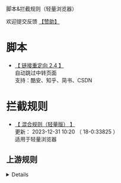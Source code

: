 脚本&拦截规则（轻量浏览器）

欢迎提交反馈 [【赞助】](http://top-tech.cc/pay)

# 脚本

- [【 链接重定向 2.4 】](https://sgcell.github.io/via/coolurl.user.js)  
  自动跳过中转页面  
  支持：酷安、知乎、简书、CSDN  

# 拦截规则

- [【 混合规则（轻量版） 】](https://sgcell.github.io/via/adblock_lite.txt)  
  更新： 2023-12-31 10:20 （ 18-0:33825 ）  
  适用于轻量浏览器

## 上游规则
<details>
<ul>
<br /><li><a href="https://github.com/lingeringsound/adblock_auto" target="_blank"> 混合规则精简版 </a></li>
<br /><li><a href="https://github.com/Cats-Team/AdRules" target="_blank"> AdRules AdBlock List Lite </a></li>
</ul>
</details>